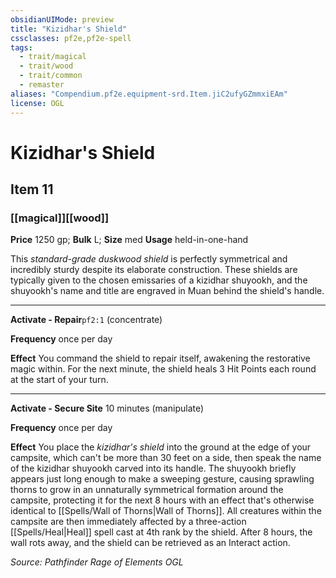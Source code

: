 ```yaml
---
obsidianUIMode: preview
title: "Kizidhar's Shield"
cssclasses: pf2e,pf2e-spell
tags:
  - trait/magical
  - trait/wood
  - trait/common
  - remaster
aliases: "Compendium.pf2e.equipment-srd.Item.jiC2ufyGZmmxiEAm"
license: OGL
---
```

# Kizidhar's Shield
## Item 11
### [[magical]][[wood]]


**Price** 1250 gp; 
**Bulk** L; **Size** med
**Usage** held-in-one-hand

This _standard-grade duskwood shield_ is perfectly symmetrical and incredibly sturdy despite its elaborate construction. These shields are typically given to the chosen emissaries of a kizidhar shuyookh, and the shuyookh's name and title are engraved in Muan behind the shield's handle.

* * *

**Activate - Repair**`pf2:1` (concentrate)

**Frequency** once per day

**Effect** You command the shield to repair itself, awakening the restorative magic within. For the next minute, the shield heals 3 Hit Points each round at the start of your turn.

* * *

**Activate - Secure Site** 10 minutes (manipulate)

**Frequency** once per day

**Effect** You place the _kizidhar's shield_ into the ground at the edge of your campsite, which can't be more than 30 feet on a side, then speak the name of the kizidhar shuyookh carved into its handle. The shuyookh briefly appears just long enough to make a sweeping gesture, causing sprawling thorns to grow in an unnaturally symmetrical formation around the campsite, protecting it for the next 8 hours with an effect that's otherwise identical to [[Spells/Wall of Thorns|Wall of Thorns]]. All creatures within the campsite are then immediately affected by a three-action [[Spells/Heal|Heal]] spell cast at 4th rank by the shield. After 8 hours, the wall rots away, and the shield can be retrieved as an Interact action.

*Source: Pathfinder Rage of Elements*
*OGL*